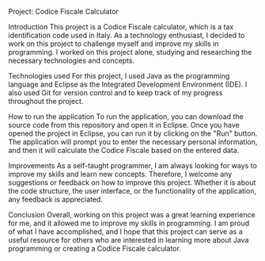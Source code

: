 Project: Codice Fiscale Calculator

Introduction
This project is a Codice Fiscale calculator, which is a tax identification code used in Italy. As a technology enthusiast, I decided to work on this project to challenge myself and improve my skills in programming. I worked on this project alone, studying and researching the necessary technologies and concepts.

Technologies used
For this project, I used Java as the programming language and Eclipse as the Integrated Development Environment (IDE). I also used Git for version control and to keep track of my progress throughout the project.

How to run the application
To run the application, you can download the source code from this repository and open it in Eclipse. Once you have opened the project in Eclipse, you can run it by clicking on the "Run" button. The application will prompt you to enter the necessary personal information, and then it will calculate the Codice Fiscale based on the entered data.

Improvements
As a self-taught programmer, I am always looking for ways to improve my skills and learn new concepts. Therefore, I welcome any suggestions or feedback on how to improve this project. Whether it is about the code structure, the user interface, or the functionality of the application, any feedback is appreciated.

Conclusion
Overall, working on this project was a great learning experience for me, and it allowed me to improve my skills in programming. I am proud of what I have accomplished, and I hope that this project can serve as a useful resource for others who are interested in learning more about Java programming or creating a Codice Fiscale calculator.
